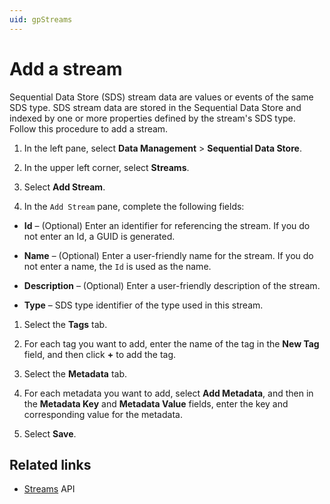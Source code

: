 ```yaml
---
uid: gpStreams
---
```


# Add a stream

Sequential Data Store (SDS) stream data are values or events of the same SDS type. SDS stream data are stored in the Sequential Data Store and indexed by one or more properties defined by the stream's SDS type. Follow this procedure to add a stream.

1. In the left pane, select **Data Management** > **Sequential Data Store**.
   
1. In the upper left corner, select **Streams**.
 
1. Select **Add Stream**.

1. In the `Add Stream` pane, complete the following fields:

 - **Id** &ndash; (Optional) Enter an identifier for referencing the stream. If you do not enter an Id, a GUID is generated.
   
 - **Name** &ndash; (Optional) Enter a user-friendly name for the stream. If you do not enter a name, the `Id` is used as the name. 
   
 - **Description** &ndash; (Optional) Enter a user-friendly description of the stream.
   
 - **Type** &ndash; SDS type identifier of the type used in this stream.

1. Select the **Tags** tab.

1. For each tag you want to add, enter the name of the tag in the **New Tag** field, and then click **+** to add the tag. 

1. Select the **Metadata** tab.

1. For each metadata you want to add, select **Add Metadata**, and then in the **Metadata Key** and **Metadata Value** fields, enter the key and corresponding value for the metadata.

1. Select **Save**.

## Related links

- [Streams](xref:sds-streams) API

